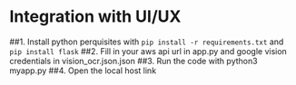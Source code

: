 # Integration with UI/UX
##1. Install python perquisites with `pip install -r requirements.txt` and `pip install flask`
##2. Fill in your aws api url in app.py and google vision credentials in vision_ocr.json.json
##3. Run the code with python3 myapp.py 
##4. Open the local host link
